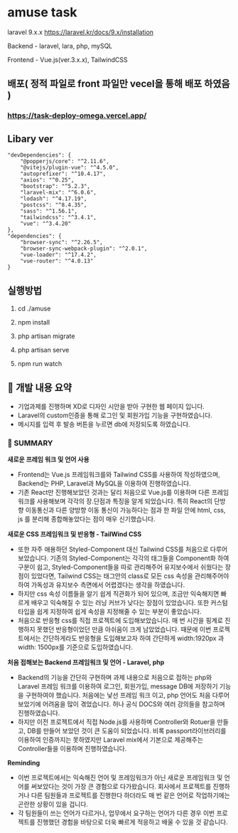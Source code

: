 # amuse task
laravel 9.x.x
https://laravel.kr/docs/9.x/installation

Backend - laravel, lara, php, mySQL

Frontend - Vue.js(ver.3.x.x), TailwindCSS

## 배포( 정적 파일로 front 파일만 vecel을 통해 배포 하였음 )
### https://task-deploy-omega.vercel.app/

## Libary ver

    "devDependencies": {
        "@popperjs/core": "^2.11.6",
        "@vitejs/plugin-vue": "^4.5.0",
        "autoprefixer": "^10.4.17",
        "axios": "^0.25",
        "bootstrap": "^5.2.3",
        "laravel-mix": "^6.0.6",
        "lodash": "^4.17.19",
        "postcss": "^8.4.35",
        "sass": "^1.56.1",
        "tailwindcss": "^3.4.1",
        "vue": "^3.4.20"
    },
    "dependencies": {
        "browser-sync": "^2.26.5",
        "browser-sync-webpack-plugin": "^2.0.1",
        "vue-loader": "^17.4.2",
        "vue-router": "^4.0.13"
    }

## 실행방법
>
1. cd ./amuse
>
2. npm install
>
3. php artisan migrate
>
4. php artisan serve
>
5. npm run watch

## 📙 **개발 내용 요약**

- 기업과제를 진행하며 XD로 디자인 시안을 받아 구현한 웹 페이지 입니다.
- Laravel의 custom인증을 통해 로그인 및 회원가입 기능을 구현하였습니다.
- 메시지를 입력 후 발송 버튼을 누르면 db에 저장되도록 하였습니다.

### 🔧 SUMMARY

**새로운 프레임 워크 및 언어 사용**

- Frontend는 Vue.js 프레임워크를와 Tailwind CSS를 사용하여 작성하였으며, Backend는 PHP, Laravel과 MySQL을 이용하여 진행하였습니다.
- 기존 React만 진행해보았던 것과는 달리 처음으로 Vue.js를 이용하며 다른 프레임워크를 사용해보며 각각의 장.단점과 특징을 알게 되었습니다. 특히 React의 단방향 이동통신과 다른 양방향 이동 통신이 가능하다는 점과 한 파일 안에 html, css, js 를 분리해 종합해놓았다는 점이 매우 신기했습니다.

**새로운 CSS 프레임워크 및 반응형 - TailWind CSS**

- 또한 자주 애용하던 Styled-Component 대신 Tailwind CSS를 처음으로 다루어 보았습니다. 기존의 Styled-Component는 각각의 태그들을 Component화 하여 구분이 쉽고, Styled-Component들을 따로 관리해주어 유지보수에서 쉬웠다는 장점이 있었다면, Tailwind CSS는 태그안의 class로 모든 css 속성을 관리해주어야 하여 가독성과 유지보수 측면에서 어렵겠다는 생각을 하였습니다.
- 하지만 css 속성 이름들을 알기 쉽게 직관화가 되어 있으며, 조금만 익숙해지면 빠르게 배우고 익숙해질 수 있는 러닝 커브가 낮다는 장점이 있었습니다. 또한 커스텀 타입을 쉽게 지정하여 쉽게 속성을 지정해줄 수 있는 부분이 좋았습니다.
- 처음으로 반응형 css를 직접 프로젝트에 도입해보았습니다. 매 번 시간을 핑계로 진행하지 못했던 반응형이었던 만큼 아쉬움이 크게 남았었습니다. 때문에 이번 프로젝트에서는 간단하게라도 반응형을 도입해보고자 하여 간단하게 width:1920px 과 width: 1500px를 기준으로 도입하였습니다.

**처음 접해보는 Backend 프레임워크 및 언어 - Laravel, php**

- Backend의 기능을 간단히 구현하며 과제 내용으로 처음으로 접하는 php와 Laravel 프레임 워크를 이용하여 로그인, 회원가입, message DB에 저장하기 기능을 구현하여야 했습니다. 처음에는 낯선 프레임 워크 이고, php 언어도 처음 다루어 보았기에 어려움을 많이 겪었습니다. 허나 공식 DOCS와 여러 강의들을 참고하며 진행하였습니다.
- 하지만 이전 프로젝트에서 직접 Node.js를 사용하며 Controller와 Rotuer을 만들고, DB를 만들어 보았던 것이 큰 도움이 되었습니다. 비록 passport라이브러리를 이용하여 인증까지는 못하였지만 Laravel mix에서 기본으로 제공해주는 Controller들을 이용하며 진행하였습니다.

**Reminding**

- 이번 프로젝트에서는 익숙해진 언어 및 프레임워크가 아닌 새로운 프레임워크 및 언어를 써보았다는 것이 가장 큰 경험으로 다가왔습니다. 회사에서 프로젝트를 진행하거나 다른 팀원들과 프로젝트를 진행한다 하더라도 매 번 같은 언어로 작업하기에는 곤란한 상황이 있을 겁니다.
- 각 팀원들이 쓰는 언어가 다르거나, 업무에서 요구하는 언어가 다른 경우 이번 프로젝트를 진행했던 경험을 바탕으로 더욱 빠르게 적응하고 배울 수 있을 것 같습니다.

